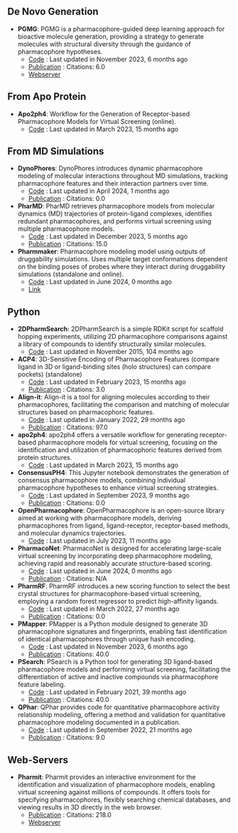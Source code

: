 ## De Novo Generation
- **PGMG**: PGMG is a pharmacophore-guided deep learning approach for bioactive molecule generation, providing a strategy to generate molecules with structural diversity through the guidance of pharmacophore hypotheses.
	- [Code](https://github.com/CSUBioGroup/PGMG) : Last updated in November 2023, 6 months ago
	- [Publication](https://doi.org/10.1038%2Fs41467-023-41454-9) : Citations: 6.0
	- [Webserver](https://www.csuligroup.com/PGMG)

## From Apo Protein
- **Apo2ph4**: Workflow for the Generation of Receptor-based Pharmacophore Models for Virtual Screening (online).
	- [Code](https://github.com/aglanger/apo2ph4/) : Last updated in March 2023, 15 months ago

## From MD Simulations
- **DynoPhores**: DynoPhores introduces dynamic pharmacophore modeling of molecular interactions throughout MD simulations, tracking pharmacophore features and their interaction partners over time.
	- [Code](https://github.com/wolberlab/dynophores) : Last updated in April 2024, 1 months ago
	- [Publication](https://doi.org/10.18452/14267) : Citations: 0.0
- **PharMD**: PharMD retrieves pharmacophore models from molecular dynamics (MD) trajectories of protein-ligand complexes, identifies redundant pharmacophores, and performs virtual screening using multiple pharmacophore models.
	- [Code](https://github.com/ci-lab-cz/pharmd) : Last updated in December 2023, 5 months ago
	- [Publication](https://doi.org/10.3390/ijms20235834) : Citations: 15.0
- **Pharmmaker**: Pharmacophore modeling model using outputs of druggability simulations. Uses multiple target conformations dependent on the binding poses of probes where they interact during druggability simulations (standalone and online).
	- [Code](https://github.com/prody/ProDy) : Last updated in June 2024, 0 months ago
	- [Link](http://prody.csb.pitt.edu/pharmmaker/)

## Python
- **2DPharmSearch**: 2DPharmSearch is a simple RDKit script for scaffold hopping experiments, utilizing 2D pharmacophore comparisons against a library of compounds to identify structurally similar molecules.
	- [Code](https://github.com/arthuc01/2d-pharmacophore-search) : Last updated in November 2015, 104 months ago
- **ACP4**: 3D-Sensitive Encoding of Pharmacophore Features (compare ligand in 3D or ligand-binding sites (holo structures) can compare pockets) (standalone)
	- [Code](https://github.com/tsudalab/ACP4) : Last updated in February 2023, 15 months ago
	- [Publication](https://doi.org/10.1021/acs.jcim.2c01623) : Citations: 3.0
- **Align-it**: Align-it is a tool for aligning molecules according to their pharmacophores, facilitating the comparison and matching of molecular structures based on pharmacophoric features.
	- [Code](https://github.com/OliverBScott/align-it) : Last updated in January 2022, 29 months ago
	- [Publication](https://doi.org/10.1016/j.jmgm.2008.04.003) : Citations: 97.0
- **apo2ph4**: apo2ph4 offers a versatile workflow for generating receptor-based pharmacophore models for virtual screening, focusing on the identification and utilization of pharmacophoric features derived from protein structures.
	- [Code](https://github.com/molinfo-vienna/apo2ph4) : Last updated in March 2023, 15 months ago
- **ConsensusPH4**: This Jupyter notebook demonstrates the generation of consensus pharmacophore models, combining individual pharmacophore hypotheses to enhance virtual screening strategies.
	- [Code](https://github.com/AngelRuizMoreno/ConcensusPharmacophore/blob/main/tutorials/ConsensusPharmacophore.ipynb) : Last updated in September 2023, 9 months ago
	- [Publication](https://doi.org/10.5281/zenodo.8276506) : Citations: 0.0
- **OpenPharmacophore**: OpenPharmacophore is an open-source library aimed at working with pharmacophore models, deriving pharmacophores from ligand, ligand-receptor, receptor-based methods, and molecular dynamics trajectories.
	- [Code](https://github.com/uibcdf/OpenPharmacophore) : Last updated in July 2023, 11 months ago
- **PharmacoNet**: PharmacoNet is designed for accelerating large-scale virtual screening by incorporating deep pharmacophore modeling, achieving rapid and reasonably accurate structure-based scoring.
	- [Code](https://github.com/SeonghwanSeo/PharmacoNet) : Last updated in June 2024, 0 months ago
	- [Publication](https://arxiv.org/abs/2310.03223) : Citations: N/A
- **PharmRF**: PharmRF introduces a new scoring function to select the best crystal structures for pharmacophore-based virtual screening, employing a random forest regressor to predict high-affinity ligands.
	- [Code](https://github.com/Prasanth-Kumar87/PharmRF) : Last updated in March 2022, 27 months ago
	- [Publication](https://doi.org/10.1002/jcc.26840.) : Citations: 0.0
- **PMapper**: PMapper is a Python module designed to generate 3D pharmacophore signatures and fingerprints, enabling fast identification of identical pharmacophores through unique hash encoding.
	- [Code](https://github.com/DrrDom/pmapper) : Last updated in November 2023, 6 months ago
	- [Publication](https://doi.org/10.3390/molecules23123094) : Citations: 40.0
- **PSearch**: PSearch is a Python tool for generating 3D ligand-based pharmacophore models and performing virtual screening, facilitating the differentiation of active and inactive compounds via pharmacophore feature labeling.
	- [Code](https://github.com/meddwl/psearch) : Last updated in February 2021, 39 months ago
	- [Publication](https://doi.org/10.3390/molecules23123094) : Citations: 40.0
- **QPhar**: QPhar provides code for quantitative pharmacophore activity relationship modeling, offering a method and validation for quantitative pharmacophore modeling documented in a publication.
	- [Code](https://github.com/StefanKohlbacher/QuantPharmacophore) : Last updated in September 2022, 21 months ago
	- [Publication](https://doi.org/10.1186/s13321-021-00537-9) : Citations: 9.0

## Web-Servers
- **Pharmit**: Pharmit provides an interactive environment for the identification and visualization of pharmacophore models, enabling virtual screening against millions of compounds. It offers tools for specifying pharmacophores, flexibly searching chemical databases, and viewing results in 3D directly in the web browser.
	- [Publication](https://doi.org/10.1093%2Fnar%2Fgkw287) : Citations: 218.0
	- [Webserver](https://pharmit.csb.pitt.edu/)
